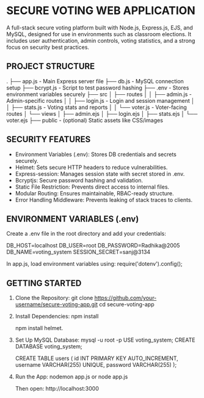 SECURE VOTING WEB APPLICATION
=============================


A full-stack secure voting platform built with Node.js, Express.js, EJS, and MySQL, designed for use in environments such as classroom elections. It includes user authentication, admin controls, voting statistics, and a strong focus on security best practices.


PROJECT STRUCTURE
-----------------
.
├── app.js               - Main Express server file
├── db.js                - MySQL connection setup
├── bcrypt.js            - Script to test password hashing
├── .env                 - Stores environment variables securely
├── src
│   ├── routes
│   │   ├── admin.js     - Admin-specific routes
│   │   ├── login.js     - Login and session management
│   │   ├── stats.js     - Voting stats and reports
│   │   └── voter.js     - Voter-facing routes
│   └── views
│       ├── admin.ejs
│       ├── login.ejs
│       ├── stats.ejs
│       └── voter.ejs
├── public               - (optional) Static assets like CSS/images


SECURITY FEATURES
-----------------
- Environment Variables (.env): Stores DB credentials and secrets securely.
- Helmet: Sets secure HTTP headers to reduce vulnerabilities.
- Express-session: Manages session state with secret stored in .env.
- Bcryptjs: Secure password hashing and validation.
- Static File Restriction: Prevents direct access to internal files.
- Modular Routing: Ensures maintainable, RBAC-ready structure.
- Error Handling Middleware: Prevents leaking of stack traces to clients.


ENVIRONMENT VARIABLES (.env)
----------------------------
Create a .env file in the root directory and add your credentials:


DB_HOST=localhost
DB_USER=root
DB_PASSWORD=Radhika@2005
DB_NAME=voting_system
SESSION_SECRET=sanj@3134


In app.js, load environment variables using:
require('dotenv').config();


GETTING STARTED
---------------
1. Clone the Repository:
   git clone https://github.com/your-username/secure-voting-app.git
   cd secure-voting-app


2. Install Dependencies:
   npm install
   
   npm install helmet.
   


4. Set Up MySQL Database:
   mysql -u root -p
   USE voting_system;
   CREATE DATABASE voting_system;


   CREATE TABLE users (
     id INT PRIMARY KEY AUTO_INCREMENT,
     username VARCHAR(255) UNIQUE,
     password VARCHAR(255)
   );
   


6. Run the App:
   nodemon app.js
   or
   node app.js


   Then open: http://localhost:3000

